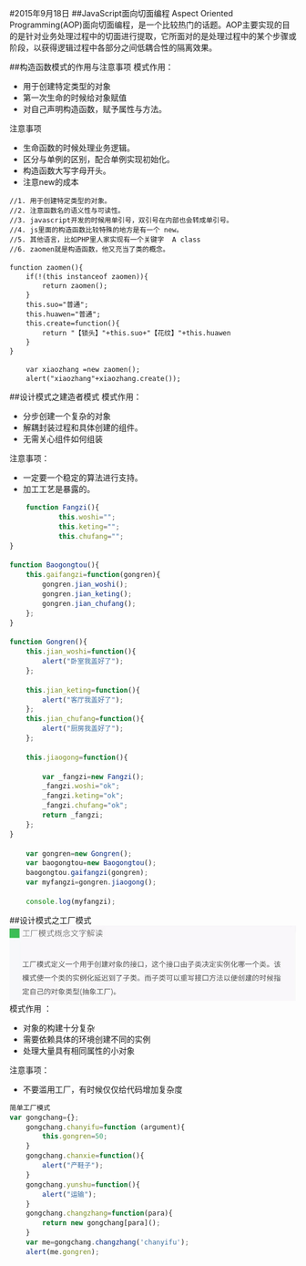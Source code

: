 #2015年9月18日
##JavaScript面向切面编程
Aspect Oriented Programming(AOP)面向切面编程，是一个比较热门的话题。AOP主要实现的目的是针对业务处理过程中的切面进行提取，它所面对的是处理过程中的某个步骤或阶段，以获得逻辑过程中各部分之间低耦合性的隔离效果。


##构造函数模式的作用与注意事项
模式作用：
 - 用于创建特定类型的对象
 - 第一次生命的时候给对象赋值
 - 对自己声明构造函数，赋予属性与方法。

注意事项
 - 生命函数的时候处理业务逻辑。
 - 区分与单例的区别，配合单例实现初始化。
 - 构造函数大写字母开头。
 - 注意new的成本

```
//1. 用于创建特定类型的对象。
//2. 注意函数名的语义性与可读性。
//3. javascript开发的时候用单引号，双引号在内部也会转成单引号。
//4. js里面的构造函数比较特殊的地方是有一个 new。
//5. 其他语言，比如PHP里人家实现有一个关键字  A class
//6. zaomen就是构造函数，他又充当了类的概念。

function zaomen(){
	if(!(this instanceof zaomen)){
		return zaomen();
	}
	this.suo="普通";
	this.huawen="普通";
	this.create=function(){
		return "【锁头】"+this.suo+"【花纹】"+this.huawen
	}
}

	var xiaozhang =new zaomen();
	alert("xiaozhang"+xiaozhang.create());
```

##设计模式之建造者模式
模式作用：
 - 分步创建一个复杂的对象
 - 解耦封装过程和具体创建的组件。
 - 无需关心组件如何组装

注意事项：
 - 一定要一个稳定的算法进行支持。
 - 加工工艺是暴露的。

```javascript
	function Fangzi(){
			this.woshi="";
			this.keting="";
			this.chufang="";
}

function Baogongtou(){
	this.gaifangzi=function(gongren){
		gongren.jian_woshi();
		gongren.jian_keting();
		gongren.jian_chufang();
	};
}

function Gongren(){
	this.jian_woshi=function(){
		alert("卧室我盖好了");
	};

	this.jian_keting=function(){
		alert("客厅我盖好了");
	};
	this.jian_chufang=function(){
		alert("厨房我盖好了");
	};

	this.jiaogong=function(){

		var _fangzi=new Fangzi();
		_fangzi.woshi="ok";
		_fangzi.keting="ok";
		_fangzi.chufang="ok";
		return _fangzi;
	};
}

	var gongren=new Gongren();
	var baogongtou=new Baogongtou();
	baogongtou.gaifangzi(gongren);
	var myfangzi=gongren.jiaogong();

	console.log(myfangzi);
```

##设计模式之工厂模式
![text](img/gongchangmoshi.jpg)
模式作用 ：
 - 对象的构建十分复杂
 - 需要依赖具体的环境创建不同的实例
 - 处理大量具有相同属性的小对象

注意事项：
 - 不要滥用工厂，有时候仅仅给代码增加复杂度


 
```javascript
简单工厂模式
var gongchang={};
	gongchang.chanyifu=function (argument){
		this.gongren=50;
	}
	gongchang.chanxie=function(){
		alert("产鞋子");
	}
	gongchang.yunshu=function(){
		alert("运输");
	}
	gongchang.changzhang=function(para){
		return new gongchang[para]();
	}
	var me=gongchang.changzhang('chanyifu');
	alert(me.gongren);

```
